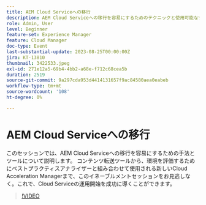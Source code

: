 ```yaml
---
title: AEM Cloud Serviceへの移行
description: AEM Cloud Serviceへの移行を容易にするためのテクニックと使用可能なツールについて説明します。 コンテンツ転送ツールから、環境の評価にベストプラクティスアナライザーと組み合わせて使用する新しいCloud Acceleration Managerまで。
role: Admin, User
level: Beginner
feature-set: Experience Manager
feature: Cloud Manager
doc-type: Event
last-substantial-update: 2023-08-25T00:00:00Z
jira: KT-13810
thumbnail: 3422533.jpeg
exl-id: 271e12a5-69b4-4bb2-a68e-f712c68cea5b
duration: 2519
source-git-commit: 9a297cda953d4414131657f9ac84580aea0eabeb
workflow-type: tm+mt
source-wordcount: '108'
ht-degree: 0%

---
```


# AEM Cloud Serviceへの移行

このセッションでは、AEM Cloud Serviceへの移行を容易にするための手法とツールについて説明します。 コンテンツ転送ツールから、環境を評価するためにベストプラクティスアナライザーと組み合わせて使用される新しいCloud Acceleration Managerまで、このイネーブルメントセッションをお見逃しなく。これで、Cloud Serviceの運用開始を成功に導くことができます。

>[!VIDEO](https://video.tv.adobe.com/v/3422533/?learn=on)
